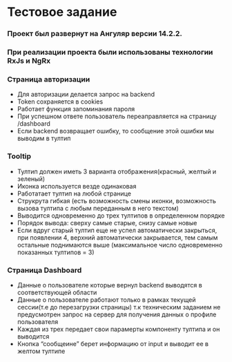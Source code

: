 # Тестовое задание
### Проект был развернут на Ангуляр версии 14.2.2.
### При реализации проекта были использованы технологии RxJs и NgRx
### Cтраница авторизации
- Для авторизации делается запрос на backend
- Token сохраняется в cookies
- Работает функция запоминания пароля
- При успешном ответе пользователь переаправляется на страницу /dashboard
- Если backend возвращает ошибку, то сообщение этой ошибки мы выводим в тултип
### Tooltip
- Тултип должен иметь 3 варианта отображения(красный, желтый и зеленый)
- Иконка используется везде одинаковая
- Работатает тултип на любой странице
- Струкрута гибкая (есть возможность смены иконки, возможность вызова тултипа с любым переданным в него текстом)
- Выводится одновременно до трех тултипов в определенном порядке
- Порядок вывода: сверху самые старые, снизу самые новые
- Если вдруг старый тултип еще не успел автоматически закрыться, при появлении 4, верхний автоматически закрывается, тем самым остальные поднимаются выше (максимальное число одновременно показанных тултипов = 3)
### Страница Dashboard
- Данные о пользователе которые вернул backend выводятся в соответствующей области
- Данные о пользователе работают только в рамках текущей сессии(т.е до перезагрузки страницы) т.к техническим заданием не предусмотрен запрос на сервер для получения данных о профиле пользователя
- Каждая из трех передает свои парамерты компоненту тултипа и он выводится
- Кнопка “сообщеине” берет информацию от input и выводит ее в желтом тултипе

